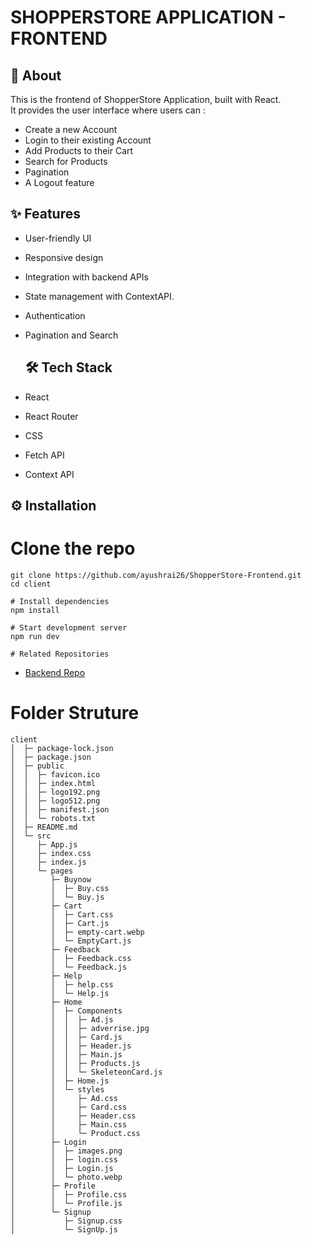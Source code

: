 # SHOPPERSTORE APPLICATION - FRONTEND

## 🚀 About
This is the frontend of ShopperStore Application, built with React.  
It provides the user interface where users can :
- Create a new Account
- Login to their existing Account
- Add Products to their Cart
- Search for Products
- Pagination 
- A Logout feature 



## ✨ Features
- User-friendly UI
- Responsive design
- Integration with backend APIs
- State management with ContextAPI.
- Authentication
- Pagination and Search


  ## 🛠 Tech Stack
- React
- React Router
- CSS 
- Fetch API
- Context API

## ⚙️ Installation

# Clone the repo
```
git clone https://github.com/ayushrai26/ShopperStore-Frontend.git
cd client

# Install dependencies
npm install

# Start development server
npm run dev

# Related Repositories
```
- [Backend Repo](https://github.com/ayushrai26/ShopperStore-backend)


# Folder Struture 
```
client
│  ├─ package-lock.json
│  ├─ package.json
│  ├─ public
│  │  ├─ favicon.ico
│  │  ├─ index.html
│  │  ├─ logo192.png
│  │  ├─ logo512.png
│  │  ├─ manifest.json
│  │  └─ robots.txt
│  ├─ README.md
│  └─ src
│     ├─ App.js
│     ├─ index.css
│     ├─ index.js
│     └─ pages
│        ├─ Buynow
│        │  ├─ Buy.css
│        │  └─ Buy.js
│        ├─ Cart
│        │  ├─ Cart.css
│        │  ├─ Cart.js
│        │  ├─ empty-cart.webp
│        │  └─ EmptyCart.js
│        ├─ Feedback
│        │  ├─ Feedback.css
│        │  └─ Feedback.js
│        ├─ Help
│        │  ├─ help.css
│        │  └─ Help.js
│        ├─ Home
│        │  ├─ Components
│        │  │  ├─ Ad.js
│        │  │  ├─ adverrise.jpg
│        │  │  ├─ Card.js
│        │  │  ├─ Header.js
│        │  │  ├─ Main.js
│        │  │  ├─ Products.js
│        │  │  └─ SkeleteonCard.js
│        │  ├─ Home.js
│        │  └─ styles
│        │     ├─ Ad.css
│        │     ├─ Card.css
│        │     ├─ Header.css
│        │     ├─ Main.css
│        │     └─ Product.css
│        ├─ Login
│        │  ├─ images.png
│        │  ├─ login.css
│        │  ├─ Login.js
│        │  └─ photo.webp
│        ├─ Profile
│        │  ├─ Profile.css
│        │  └─ Profile.js
│        └─ Signup
│           ├─ Signup.css
│           └─ SignUp.js
